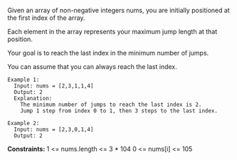 Given an array of non-negative integers nums, you are initially positioned at the first index of the array.

Each element in the array represents your maximum jump length at that position.

Your goal is to reach the last index in the minimum number of jumps.

You can assume that you can always reach the last index.
 
```
Example 1:
  Input: nums = [2,3,1,1,4]
  Output: 2
  Explanation: 
    The minimum number of jumps to reach the last index is 2. 
    Jump 1 step from index 0 to 1, then 3 steps to the last index.

Example 2:
  Input: nums = [2,3,0,1,4]
  Output: 2
```

**Constraints:**
  1 <= nums.length <= 3 * 104
  0 <= nums[i] <= 105